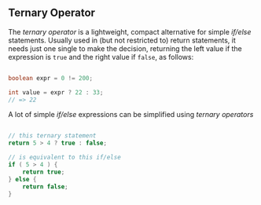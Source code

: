 ## Ternary Operator

The _ternary operator_ is a lightweight, compact alternative for simple _if/else_ statements. Usually used in (but not restricted to) return statements, it needs just one single to make the decision, returning the left value if the expression is `true` and the right value if `false`, as follows:

```java

boolean expr = 0 != 200;

int value = expr ? 22 : 33;
// => 22

```

A lot of simple _if/else_ expressions can be simplified using _ternary operators_

```java

// this ternary statement
return 5 > 4 ? true : false;

// is equivalent to this if/else
if ( 5 > 4 ) {
    return true;
} else {
    return false;
}



```
